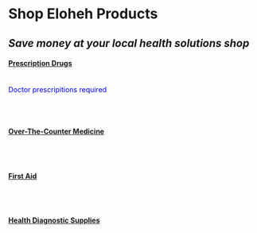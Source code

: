 <html>
<head> 
  
</head>

<body>
<b><h1>Shop Eloheh Products</h1></b>
<i><h2>Save money at your local health solutions shop</h2></i>

<b><u><h4>Prescription Drugs</h4></u></b>
<br>
<span style="color:blue">Doctor prescripitions required</span>

<br><br>
  
<b><u><h4>Over-The-Counter Medicine</h4></u></b>



<br><br>

<b><u><h4>First Aid</h4></u></b>



<br><br>


<b><u><h4>Health Diagnostic Supplies</h4></u></b>

